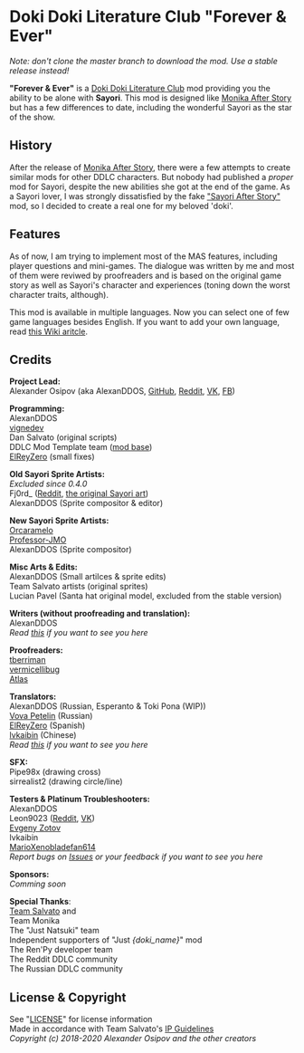 # Doki Doki Literature Club "Forever & Ever"  
*Note: don't clone the master branch to download the mod. Use a stable release instead!*  
  
**"Forever & Ever"** is a [Doki Doki Literature Club](http://ddlc.moe) mod providing you the ability to be alone with **Sayori**. This mod is designed like [Monika After Story](https://github.com/Monika-After-Story/MonikaModDev) but has a few differences to date, including the wonderful Sayori as the star of the show.  
## History
After the release of [Monika After Story](https://github.com/Monika-After-Story/MonikaModDev), there were a few attempts to create similar mods for other DDLC characters. But nobody had published a _proper_ mod for Sayori, despite the new abilities she got at the end of the game. As a Sayori lover, I was strongly dissatisfied by the fake ["Sayori After Story"](https://www.reddit.com/r/DDLC/comments/8nviad/mod_release_sayori_after_story/) mod, so I decided to create a real one for my beloved 'doki'.  

## Features  
As of now, I am trying to implement most of the MAS features, including player questions and mini-games. The dialogue was written by me and most of them were reviwed by proofreaders and is based on the original game story as well as Sayori's character and experiences (toning down the worst character traits, although).  
  
This mod is available in multiple languages. Now you can select one of few game languages besides English. If you want to add your own language, read [this Wiki aritcle](https://github.com/AlexanDDOS/fae-mod/wiki/Translator-Guidelines).

## Credits  
**Project Lead:**  
Alexander Osipov (aka AlexanDDOS, [GitHub](https://github.com/AlexanDDOS), [Reddit](https://www.reddit.com/user/AlexanDDOS), [VK](https://vk.com/alexanddos), [FB](https://www.facebook.com/alexanDDOS))  
  
**Programming:**  
AlexanDDOS  
[vignedev](https://github.com/vignedev)  
Dan Salvato (original scripts)  
DDLC Mod Template team ([mod base](https://github.com/Monika-After-Story/DDLCModTemplate))  
[ElReyZero](https://github.com/ElReyZero) (small fixes)
  
**Old Sayori Sprite Artists:**  
*Excluded since 0.4.0*  
Fj0rd_ ([Reddit](https://www.reddit.com/user/Fj0rd_), [the original Sayori art](https://www.reddit.com/r/DDLC/comments/7h40q6/ok_final_version_this_time_i_swear/))  
AlexanDDOS (Sprite compositor & editor)  
  
**New Sayori Sprite Artists:**  
[Orcaramelo](https://github.com/Orcaramelo)  
[Professor-JMO](https://github.com/Professor-JMO)  
AlexanDDOS (Sprite compositor)  
  
**Misc Arts & Edits:**  
AlexanDDOS (Small artilces & sprite edits)  
Team Salvato artists (original sprites)  
Lucian Pavel (Santa hat original model, excluded from the stable version)  
  
**Writers (without proofreading and translation):**  
AlexanDDOS  
*Read [this](https://github.com/AlexanDDOS/fae-mod/wiki/Writer-Guidelines) if you want to see you here*  

**Proofreaders:**  
[tberriman](https://www.reddit.com/user/tberriman)  
[vermicellibug](https://github.com/vermicellibug)  
[Atlas](https://www.reddit.com/user/Nekochroma)  
  
**Translators:**  
AlexanDDOS (Russian, Esperanto & Toki Pona (WIP))  
[Vova Petelin](https://vk.com/toxin_666) (Russian)  
[ElReyZero](https://github.com/ElReyZero) (Spanish)  
[lvkaibin](https://www.reddit.com/user/lvkaibin) (Chinese)  
*Read [this](https://github.com/AlexanDDOS/fae-mod/wiki/Translator-Guidelines) if you want to see you here*  
  
**SFX:**  
Pipe98x (drawing cross)  
sirrealist2 (drawing circle/line)  
  
**Testers & Platinum Troubleshooters:**  
AlexanDDOS  
Leon9023 ([Reddit](https://www.reddit.com/user/leon9023), [VK](https://vk.com/leon9023))  
[Evgeny Zotov](https://vk.com/everlastingtolovesayori)  
lvkaibin  
[MarioXenobladefan614](https://www.reddit.com/user/MarioXenobladefan614)  
*Report bugs on [Issues](https://github.com/AlexanDDOS/fae-mod/issues) or your feedback if you want to see you here*  
  
**Sponsors:**  
*Comming soon*  
  
**Special Thanks**:  
[Team Salvato](http://teamsalvato.com) and  
Team Monika  
The "Just Natsuki" team  
Independent supporters of "Just *{doki_name}*" mod  
The Ren'Py developer team  
The Reddit DDLC community  
The Russian DDLC community  
  
## License & Copyright  
See "[LICENSE](https://raw.githubusercontent.com/AlexanDDOS/fae-mod/master/LICENSE)" for license information  
Made in accordance with Team Salvato's [IP Guidelines](http://teamsalvato.com/ip-guidelines/)   
*Copyright (c) 2018-2020 Alexander Osipov and the other creators*
